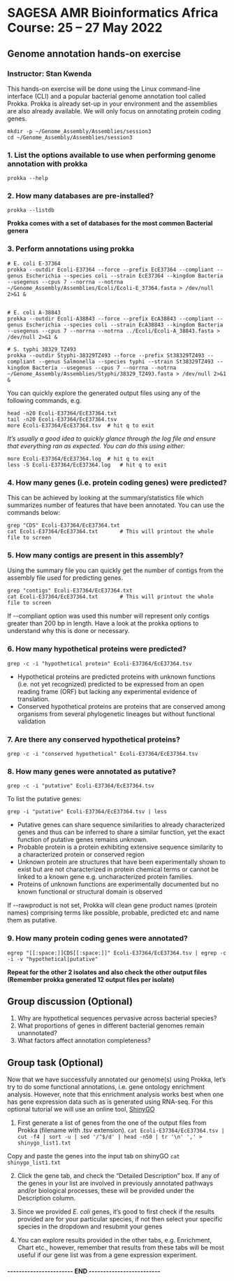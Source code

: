 # SAGESA AMR Bioinformatics Africa Course: 25 – 27 May 2022
## Genome annotation hands-on exercise
### Instructor: Stan Kwenda

This hands-on exercise will be done using the Linux command-line interface (CLI) and a popular bacterial genome annotation tool called Prokka. Prokka is already set-up in your environment and the assemblies are also already available. We will only focus on annotating protein coding genes.

```
mkdir -p ~/Genome_Assembly/Assemblies/session3
cd ~/Genome_Assembly/Assemblies/session3
```

### 1. List the options available to use when performing genome annotation with prokka
`prokka --help`

### 2. How many databases are pre-installed?
`prokka --listdb`

**Prokka comes with a set of databases for the most common Bacterial genera**

### 3. Perform annotations using prokka
```
# E. coli E-37364
prokka --outdir Ecoli-E37364 --force --prefix EcE37364 --compliant --genus Escherichia --species coli --strain EcE37364 --kingdom Bacteria --usegenus --cpus 7 --norrna --notrna ~/Genome_Assembly/Assemblies/Ecoli/Ecoli-E_37364.fasta > /dev/null 2>&1 &


# E. coli A-38843
prokka --outdir Ecoli-A38843 --force --prefix EcA38843 --compliant --genus Escherichia --species coli --strain EcA38843 --kingdom Bacteria --usegenus --cpus 7 --norrna --notrna ../Ecoli/Ecoli-A_38843.fasta > /dev/null 2>&1 &

# S. typhi 38329_TZ493
prokka --outdir Styphi-38329TZ493 --force --prefix St38329TZ493 --compliant --genus Salmonella --species typhi --strain St38329TZ493 --kingdom Bacteria --usegenus --cpus 7 --norrna --notrna ~/Genome_Assembly/Assemblies/Styphi/38329_TZ493.fasta > /dev/null 2>&1 &
```
You can quickly explore the generated output files using any of the following commands, e.g.

```
head -n20 Ecoli-E37364/EcE37364.txt
tail -n20 Ecoli-E37364/EcE37364.tsv 
more Ecoli-E37364/EcE37364.tsv	# hit q to exit
```
_It’s usually a good idea to quickly glance through the log file and ensure that everything ran as expected. You can do this using either:_

```
more Ecoli-E37364/EcE37364.log 	# hit q to exit
less -S Ecoli-E37364/EcE37364.log 	# hit q to exit
```

### 4.	How many genes (i.e. protein coding genes) were predicted? 
This can be achieved by looking at the summary/statistics file which summarizes number of features that have been annotated. You can use the commands below:

```
grep "CDS" Ecoli-E37364/EcE37364.txt
cat Ecoli-E37364/EcE37364.txt		# This will printout the whole file to screen
```

### 5. How many contigs are present in this assembly?
Using the summary file you can quickly get the number of contigs from the assembly file used for predicting genes.

```
grep "contigs" Ecoli-E37364/EcE37364.txt
cat Ecoli-E37364/EcE37364.txt		# This will printout the whole file to screen
```

If --compliant option was used this number will represent only contigs greater than 200 bp in length. Have a look at the prokka options to understand why this is done or necessary.

### 6. How many hypothetical proteins were predicted?
`grep -c -i "hypothetical protein" Ecoli-E37364/EcE37364.tsv`

- Hypothetical proteins are predicted proteins with unknown functions (i.e. not yet recognized) predicted to be expressed from an open reading frame (ORF) but lacking any experimental evidence of translation.
- Conserved hypothetical proteins are proteins that are conserved among organisms from several phylogenetic lineages but without functional validation


### 7. Are there any conserved hypothetical proteins?

`grep -c -i "conserved hypothetical" Ecoli-E37364/EcE37364.tsv`

### 8. How many genes were annotated as putative?

`grep -c -i "putative" Ecoli-E37364/EcE37364.tsv`

To list the putative genes:

`grep -i "putative" Ecoli-E37364/EcE37364.tsv | less `

- Putative genes can share sequence similarities to already characterized genes and thus can be inferred to share a similar function, yet the exact function of putative genes remains unknown.
- Probable protein is a protein exhibiting extensive sequence similarity to a characterized protein or conserved region
- Unknown protein are structures that have been experimentally shown to exist but are not characterized in protein chemical terms or cannot be linked to a known gene e.g. uncharacterized protein families.
- Proteins of unknown functions  are experimentally documented but no known functional or structural domain is observed

If --rawproduct is not set, Prokka will clean gene product names (protein names) comprising terms like possible, probable, predicted etc and name them as putative.

### 9. How many protein coding genes were annotated?
`egrep "[[:space:]]CDS[[:space:]]" Ecoli-E37364/EcE37364.tsv | egrep -c -i -v "hypothetical|putative"`

**Repeat for the other 2 isolates and also check the other output files (Remember prokka generated 12 output files per isolate)**


## Group discussion (Optional)
1. Why are hypothetical sequences pervasive across bacterial species?
2. What proportions of genes in different bacterial genomes remain unannotated?
3. What factors affect annotation completeness?


## Group task (Optional)
Now that we have successfully annotated our genome(s) using Prokka, let’s try to do some functional annotations, i.e. gene ontology enrichment analysis. However, note that this enrichment analysis works best when one has gene expression data such as is generated using RNA-seq. For this optional tutorial we will use an online tool, [ShinyGO](http://bioinformatics.sdstate.edu/go/)

1. First generate a list of genes from the one of the output files from Prokka (filename with .tsv extension).
`cat Ecoli-E37364/EcE37364.tsv | cut -f4 | sort -u | sed '/^$/d' | head -n50 | tr '\n' ',' > shinygo_list1.txt`

Copy and paste the genes into the input tab on shinyGO
`cat shinygo_list1.txt `

2.	Click the gene tab, and check the “Detailed Description” box. 
If any of the genes in your list are involved in previously annotated pathways and/or biological processes, these will be provided under the Description column.

3.	Since we provided _E. coli_ genes, it’s good to first check if the results provided are for your particular species, if not then select your specific species in the dropdown and resubmit your genes

4.	You can explore results provided in the other tabs, e.g. Enrichment, Chart etc., however, remember that results from these tabs will be most useful if our gene list was from a gene expression experiment.



####                    ----------------------- END -------------------------







